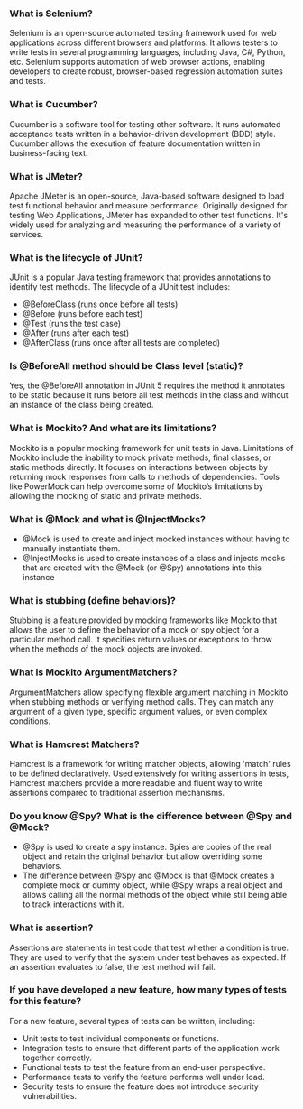 ### What is Selenium?
Selenium is an open-source automated testing framework used for web applications across different browsers and platforms. It allows testers to write tests in several programming languages, including Java, C#, Python, etc. Selenium supports automation of web browser actions, enabling developers to create robust, browser-based regression automation suites and tests.

### What is Cucumber?

Cucumber is a software tool for testing other software. It runs automated acceptance tests written in a behavior-driven development (BDD) style. Cucumber allows the execution of feature documentation written in business-facing text.

### What is JMeter?

Apache JMeter is an open-source, Java-based software designed to load test functional behavior and measure performance. Originally designed for testing Web Applications, JMeter has expanded to other test functions. It's widely used for analyzing and measuring the performance of a variety of services.

### What is the lifecycle of JUnit?

JUnit is a popular Java testing framework that provides annotations to identify test methods. The lifecycle of a JUnit test includes:

- @BeforeClass (runs once before all tests)
- @Before (runs before each test)
- @Test (runs the test case)
- @After (runs after each test)
- @AfterClass (runs once after all tests are completed)

### Is @BeforeAll method should be Class level (static)?

Yes, the @BeforeAll annotation in JUnit 5 requires the method it annotates to be static because it runs before all test methods in the class and without an instance of the class being created.

### What is Mockito? And what are its limitations?

Mockito is a popular mocking framework for unit tests in Java. Limitations of Mockito include the inability to mock private methods, final classes, or static methods directly. It focuses on interactions between objects by returning mock responses from calls to methods of dependencies. Tools like PowerMock can help overcome some of Mockito’s limitations by allowing the mocking of static and private methods.

### What is @Mock and what is @InjectMocks?

- @Mock is used to create and inject mocked instances without having to manually instantiate them.
- @InjectMocks is used to create instances of a class and injects mocks that are created with the @Mock (or @Spy) annotations into this instance

### What is stubbing (define behaviors)?

Stubbing is a feature provided by mocking frameworks like Mockito that allows the user to define the behavior of a mock or spy object for a particular method call. It specifies return values or exceptions to throw when the methods of the mock objects are invoked.

### What is Mockito ArgumentMatchers?

ArgumentMatchers allow specifying flexible argument matching in Mockito when stubbing methods or verifying method calls. They can match any argument of a given type, specific argument values, or even complex conditions.

### What is Hamcrest Matchers?

Hamcrest is a framework for writing matcher objects, allowing 'match' rules to be defined declaratively. Used extensively for writing assertions in tests, Hamcrest matchers provide a more readable and fluent way to write assertions compared to traditional assertion mechanisms.

### Do you know @Spy? What is the difference between @Spy and @Mock?

- @Spy is used to create a spy instance. Spies are copies of the real object and retain the original behavior but allow overriding some behaviors.
- The difference between @Spy and @Mock is that @Mock creates a complete mock or dummy object, while @Spy wraps a real object and allows calling all the normal methods of the object while still being able to track interactions with it.

### What is assertion?

Assertions are statements in test code that test whether a condition is true. They are used to verify that the system under test behaves as expected. If an assertion evaluates to false, the test method will fail.


### If you have developed a new feature, how many types of tests for this feature?

For a new feature, several types of tests can be written, including:

- Unit tests to test individual components or functions.
- Integration tests to ensure that different parts of the application work together correctly.
- Functional tests to test the feature from an end-user perspective.
- Performance tests to verify the feature performs well under load.
- Security tests to ensure the feature does not introduce security vulnerabilities.